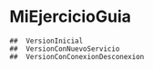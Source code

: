 # MiEjercicioGuia
	## 	VersionInicial
    ## 	VersionConNuevoServicio
	##	VersionConConexionDesconexion

